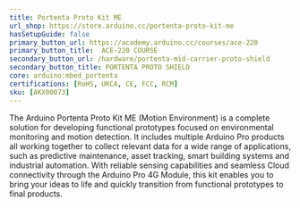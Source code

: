 ```yaml
---
title: Portenta Proto Kit ME
url_shop: https://store.arduino.cc/portenta-proto-kit-me
hasSetupGuide: false
primary_button_url: https://academy.arduino.cc/courses/ace-220
primary_button_title:  ACE-220 COURSE
secondary_button_url: /hardware/portenta-mid-carrier-proto-shield
secondary_button_title: PORTENTA PROTO SHIELD
core: arduino:mbed_portenta
certifications: [RoHS, UKCA, CE, FCC, RCM]
sku: [AKX00073]
---
```


The Arduino Portenta Proto Kit ME (Motion Environment) is a complete solution for developing functional prototypes focused on environmental monitoring and motion detection. It includes multiple Arduino Pro products all working together to collect relevant data for a wide range of applications, such as predictive maintenance, asset tracking, smart building systems and industrial automation. With reliable sensing capabilities and seamless Cloud connectivity through the Arduino Pro 4G Module, this kit enables you to bring your ideas to life and quickly transition from functional prototypes to final products.